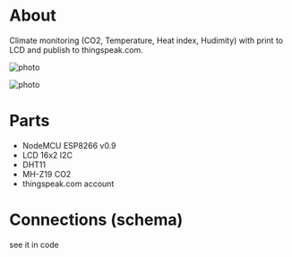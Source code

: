 # About

Climate monitoring (CO2, Temperature, Heat index, Hudimity)
with print to LCD and publish to thingspeak.com.

![photo](https://raw.github.com/asvavilov/iot-climate/master/20160918_182919.jpg)

![photo](https://raw.github.com/asvavilov/iot-climate/master/thingspeak-screenshot.png)

# Parts

- NodeMCU ESP8266 v0.9
- LCD 16x2 I2C
- DHT11
- MH-Z19 CO2
- thingspeak.com account

# Connections (schema)

see it in code

